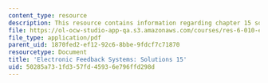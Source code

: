 ```yaml
---
content_type: resource
description: This resource contains information regarding chapter 15 solutions.
file: https://ol-ocw-studio-app-qa.s3.amazonaws.com/courses/res-6-010-electronic-feedback-systems-spring-2013/50285a731fd357fd45936e796ffd298d_MITRES_6-010S13_sol15.pdf
file_type: application/pdf
parent_uid: 1870fed2-ef12-92c6-8bbe-9fdcf7c71870
resourcetype: Document
title: 'Electronic Feedback Systems: Solutions 15'
uid: 50285a73-1fd3-57fd-4593-6e796ffd298d
---
```

